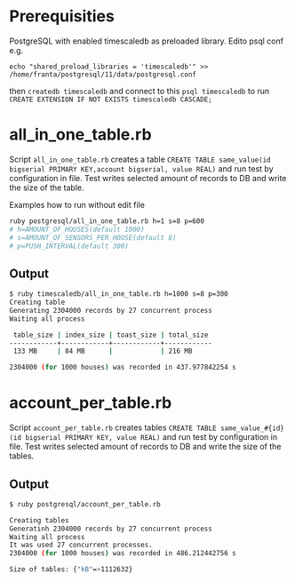 # Prerequisities

PostgreSQL with enabled timescaledb as preloaded library. Edito psql conf e.g.
```
echo "shared_preload_libraries = 'timescaledb'" >> /home/franta/postgresql/11/data/postgresql.conf
```

then `createdb timescaledb` and connect to this `psql timescaledb` to run `CREATE EXTENSION IF NOT EXISTS timescaledb CASCADE;`

# all_in_one_table.rb

Script `all_in_one_table.rb` creates a table `CREATE TABLE same_value(id bigserial PRIMARY KEY,account bigserial, value REAL)` and run test by configuration in file. Test writes selected amount of records to DB and write the size of the table.

Examples how to run without edit file
```bash
ruby postgresql/all_in_one_table.rb h=1 s=8 p=600
# h=AMOUNT_OF_HOUSES(default 1000)
# s=AMOUNT_OF_SENSORS_PER_HOUSE(default 8)
# p=PUSH_INTERVAL(default 300)
```

## Output
```bash
$ ruby timescaledb/all_in_one_table.rb h=1000 s=8 p=300
Creating table
Generating 2304000 records by 27 concurrent process
Waiting all process

 table_size | index_size | toast_size | total_size 
------------+------------+------------+------------
 133 MB     | 84 MB      |            | 216 MB

2304000 (for 1000 houses) was recorded in 437.977842254 s
 ```

 # account_per_table.rb

Script `account_per_table.rb` creates tables `CREATE TABLE same_value_#{id}(id bigserial PRIMARY KEY, value REAL)` and run test by configuration in file. Test writes selected amount of records to DB and write the size of the tables.

## Output
```bash
$ ruby postgresql/account_per_table.rb 

Creating tables
Generatinh 2304000 records by 27 concurrent process
Waiting all process
It was used 27 concurrent processes.
2304000 (for 1000 houses) was recorded in 486.212442756 s

Size of tables: {"kB"=>1112632}
 ```